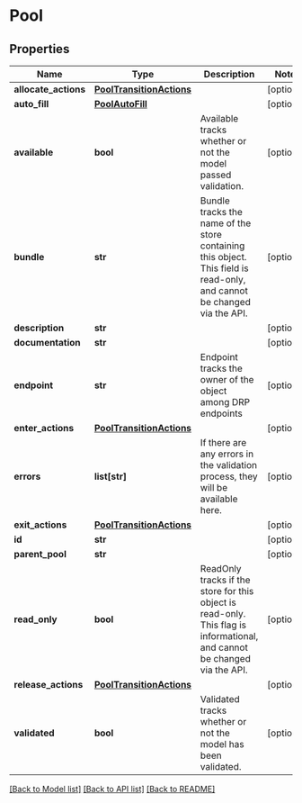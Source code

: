 # Pool

## Properties
Name | Type | Description | Notes
------------ | ------------- | ------------- | -------------
**allocate_actions** | [**PoolTransitionActions**](PoolTransitionActions.md) |  | [optional] 
**auto_fill** | [**PoolAutoFill**](PoolAutoFill.md) |  | [optional] 
**available** | **bool** | Available tracks whether or not the model passed validation. | [optional] 
**bundle** | **str** | Bundle tracks the name of the store containing this object. This field is read-only, and cannot be changed via the API. | [optional] 
**description** | **str** |  | [optional] 
**documentation** | **str** |  | [optional] 
**endpoint** | **str** | Endpoint tracks the owner of the object among DRP endpoints | [optional] 
**enter_actions** | [**PoolTransitionActions**](PoolTransitionActions.md) |  | [optional] 
**errors** | **list[str]** | If there are any errors in the validation process, they will be available here. | [optional] 
**exit_actions** | [**PoolTransitionActions**](PoolTransitionActions.md) |  | [optional] 
**id** | **str** |  | [optional] 
**parent_pool** | **str** |  | [optional] 
**read_only** | **bool** | ReadOnly tracks if the store for this object is read-only. This flag is informational, and cannot be changed via the API. | [optional] 
**release_actions** | [**PoolTransitionActions**](PoolTransitionActions.md) |  | [optional] 
**validated** | **bool** | Validated tracks whether or not the model has been validated. | [optional] 

[[Back to Model list]](../README.md#documentation-for-models) [[Back to API list]](../README.md#documentation-for-api-endpoints) [[Back to README]](../README.md)


